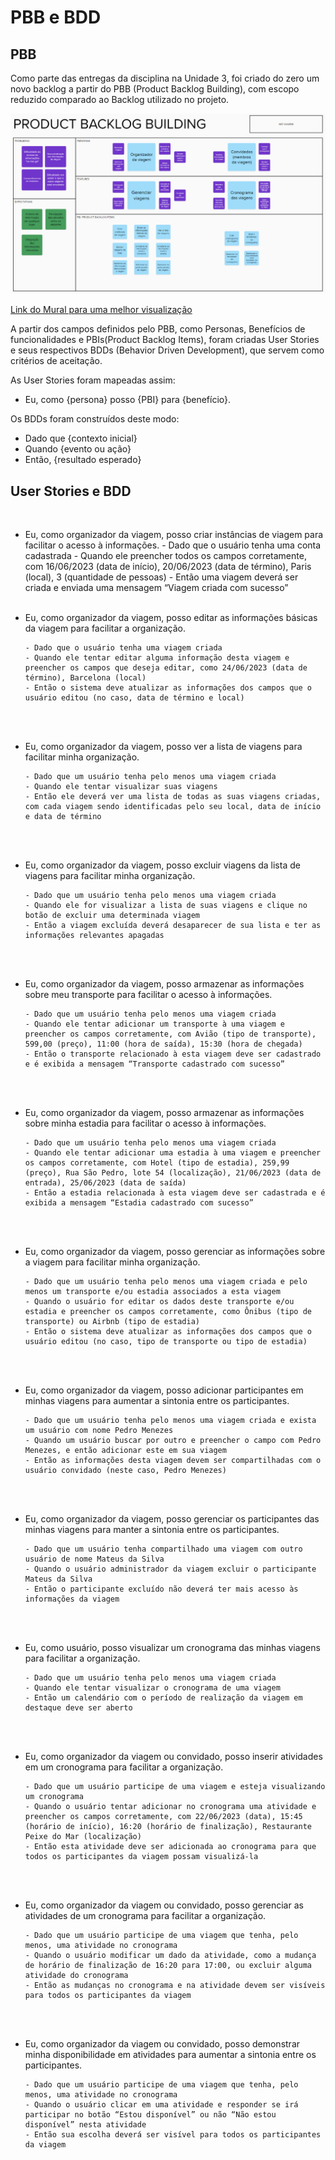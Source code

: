 # PBB e BDD

## PBB

Como parte das entregas da disciplina na Unidade 3, foi criado do zero um novo backlog a partir do PBB (Product Backlog Building), com escopo reduzido comparado ao Backlog utilizado no projeto.

![Canvas PBB](assets/PBB.png)

[Link do Mural para uma melhor visualização](https://app.mural.co/t/unb9171/m/unb9171/1683643223760/8c24a764192b34855b7c5ad855dacdc7e5f25e13?sender=ueeaf0301241260f6a07d2699)

A partir dos campos definidos pelo PBB, como Personas, Benefícios de funcionalidades e PBIs(Product Backlog Items), foram criadas User Stories e seus respectivos BDDs (Behavior Driven Development), que servem como critérios de aceitação.

As User Stories foram mapeadas assim:

- Eu, como {persona} posso {PBI} para {benefício}.

Os BDDs foram construídos deste modo:

- Dado que {contexto inicial}
- Quando {evento ou ação}
- Então, {resultado esperado}

## User Stories e BDD

<br>

- Eu, como organizador da viagem, posso criar instâncias de viagem para facilitar o acesso à informações.
      - Dado que o usuário tenha uma conta cadastrada
      - Quando ele preencher todos os campos corretamente, com 16/06/2023 (data de início), 20/06/2023 (data de término), Paris (local), 3 (quantidade de pessoas)
      - Então uma viagem deverá ser criada e enviada uma mensagem “Viagem criada com sucesso”
  <br><br>
- Eu, como organizador da viagem, posso editar as informações básicas da viagem para facilitar a organização.

      - Dado que o usuário tenha uma viagem criada
      - Quando ele tentar editar alguma informação desta viagem e preencher os campos que deseja editar, como 24/06/2023 (data de término), Barcelona (local)
      - Então o sistema deve atualizar as informações dos campos que o usuário editou (no caso, data de término e local)

  <br></br>

- Eu, como organizador da viagem, posso ver a lista de viagens para facilitar minha organização.

      - Dado que um usuário tenha pelo menos uma viagem criada
      - Quando ele tentar visualizar suas viagens
      - Então ele deverá ver uma lista de todas as suas viagens criadas, com cada viagem sendo identificadas pelo seu local, data de início e data de término

  <br></br>

- Eu, como organizador da viagem, posso excluir viagens da lista de viagens para facilitar minha organização.

      - Dado que um usuário tenha pelo menos uma viagem criada
      - Quando ele for visualizar a lista de suas viagens e clique no botão de excluir uma determinada viagem
      - Então a viagem excluída deverá desaparecer de sua lista e ter as informações relevantes apagadas

  <br></br>

- Eu, como organizador da viagem, posso armazenar as informações sobre meu transporte para facilitar o acesso à informações.

      - Dado que um usuário tenha pelo menos uma viagem criada
      - Quando ele tentar adicionar um transporte à uma viagem e preencher os campos corretamente, com Avião (tipo de transporte), 599,00 (preço), 11:00 (hora de saída), 15:30 (hora de chegada)
      - Então o transporte relacionado à esta viagem deve ser cadastrado e é exibida a mensagem “Transporte cadastrado com sucesso”

  <br></br>

- Eu, como organizador da viagem, posso armazenar as informações sobre minha estadia para facilitar o acesso à informações.

      - Dado que um usuário tenha pelo menos uma viagem criada
      - Quando ele tentar adicionar uma estadia à uma viagem e preencher os campos corretamente, com Hotel (tipo de estadia), 259,99 (preço), Rua São Pedro, lote 54 (localização), 21/06/2023 (data de entrada), 25/06/2023 (data de saída)
      - Então a estadia relacionada à esta viagem deve ser cadastrada e é exibida a mensagem “Estadia cadastrado com sucesso”

  <br></br>

- Eu, como organizador da viagem, posso gerenciar as informações sobre a viagem para facilitar minha organização.

      - Dado que um usuário tenha pelo menos uma viagem criada e pelo menos um transporte e/ou estadia associados a esta viagem
      - Quando o usuário for editar os dados deste transporte e/ou estadia e preencher os campos corretamente, como Ônibus (tipo de transporte) ou Airbnb (tipo de estadia)
      - Então o sistema deve atualizar as informações dos campos que o usuário editou (no caso, tipo de transporte ou tipo de estadia)

  <br></br>

- Eu, como organizador da viagem, posso adicionar participantes em minhas viagens para aumentar a sintonia entre os participantes.

      - Dado que um usuário tenha pelo menos uma viagem criada e exista um usuário com nome Pedro Menezes
      - Quando um usuário buscar por outro e preencher o campo com Pedro Menezes, e então adicionar este em sua viagem
      - Então as informações desta viagem devem ser compartilhadas com o usuário convidado (neste caso, Pedro Menezes)

  <br></br>

- Eu, como organizador da viagem, posso gerenciar os participantes das minhas viagens para manter a sintonia entre os participantes.

      - Dado que um usuário tenha compartilhado uma viagem com outro usuário de nome Mateus da Silva
      - Quando o usuário administrador da viagem excluir o participante Mateus da Silva
      - Então o participante excluído não deverá ter mais acesso às informações da viagem

  <br></br>

- Eu, como usuário, posso visualizar um cronograma das minhas viagens para facilitar a organização.

      - Dado que um usuário tenha pelo menos uma viagem criada
      - Quando ele tentar visualizar o cronograma de uma viagem
      - Então um calendário com o período de realização da viagem em destaque deve ser aberto

  <br></br>

- Eu, como organizador da viagem ou convidado, posso inserir atividades em um cronograma para facilitar a organização.

      - Dado que um usuário participe de uma viagem e esteja visualizando um cronograma
      - Quando o usuário tentar adicionar no cronograma uma atividade e preencher os campos corretamente, com 22/06/2023 (data), 15:45 (horário de início), 16:20 (horário de finalização), Restaurante Peixe do Mar (localização)
      - Então esta atividade deve ser adicionada ao cronograma para que todos os participantes da viagem possam visualizá-la

  <br></br>

- Eu, como organizador da viagem ou convidado, posso gerenciar as atividades de um cronograma para facilitar a organização.

      - Dado que um usuário participe de uma viagem que tenha, pelo menos, uma atividade no cronograma
      - Quando o usuário modificar um dado da atividade, como a mudança de horário de finalização de 16:20 para 17:00, ou excluir alguma atividade do cronograma
      - Então as mudanças no cronograma e na atividade devem ser visíveis para todos os participantes da viagem

  <br></br>

- Eu, como organizador da viagem ou convidado, posso demonstrar minha disponibilidade em atividades para aumentar a sintonia entre os participantes.

      - Dado que um usuário participe de uma viagem que tenha, pelo menos, uma atividade no cronograma
      - Quando o usuário clicar em uma atividade e responder se irá participar no botão “Estou disponível” ou não “Não estou disponível” nesta atividade
      - Então sua escolha deverá ser visível para todos os participantes da viagem

  <br></br>
